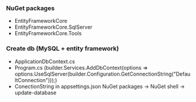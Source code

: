 ﻿### NuGet packages

- EntityFrameworkCore
- EntityFrameworkCore.SqlServer
- EntityFrameworkCore.Tools

### Create db (MySQL + entity framework)

- ApplicationDbContext.cs
- Program.cs (builder.Services.AddDbContext<ApplicationDbContext>(options =>
    options.UseSqlServer(builder.Configuration.GetConnectionString("DefaultConnection")));)
- ConectionString in appsettings.json
NuGet packages -> NuGet shell -> update-database
